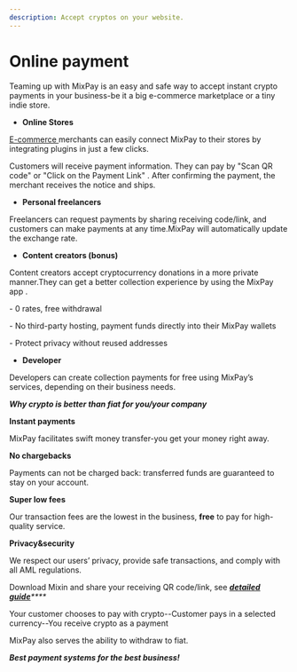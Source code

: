 ```yaml
---
description: Accept cryptos on your website.
---
```


# Online payment

Teaming up with MixPay is an easy and safe way to accept instant crypto payments in your business-be it a big e-commerce marketplace or a tiny indie store.

* **Online Stores**

[E-commerce ](broken-reference)merchants can easily connect MixPay to their stores by integrating plugins in just a few clicks.

Customers will receive payment information. They can pay by "Scan QR code" or "Click on the Payment Link" . After confirming the payment, the merchant receives the notice and ships.

* **Personal freelancers**

Freelancers can request payments by sharing receiving code/link, and customers can make payments at any time.MixPay will automatically update the exchange rate.

* **Content creators (bonus)**

Content creators accept cryptocurrency donations in a more private manner.They can get a better collection experience by using the MixPay app .

\- 0 rates, free withdrawal

\- No third-party hosting, payment funds directly into their MixPay wallets

\- Protect privacy without reused addresses

* **Developer**

Developers can create collection payments for free using MixPay’s services, depending on their business needs.

_**Why crypto is better than fiat for you/your company**_

**Instant payments**

MixPay facilitates swift money transfer-you get your money right away.

**No chargebacks**

Payments can not be charged back: transferred funds are guaranteed to stay on your account.

**Super low fees**

Our transaction fees are the lowest in the business, **free** to pay for high-quality service.

**Privacy\&security**

We respect our users’ privacy, provide safe transactions, and comply with  all AML regulations.

Download Mixin and share your receiving QR code/link, see [_**detailed guide**_](../getting-started/guide.md)_****_

Your customer chooses to pay with crypto--Customer pays in a selected currency--You receive crypto as a payment

MixPay also serves the ability to withdraw to fiat.

_**Best payment systems for the best business!**_
